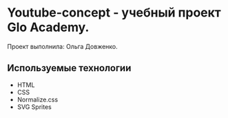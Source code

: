 # Youtube-concept - учебный проект Glo Academy.
Проект выполнила: Ольга Довженко.

## Используемые технологии

- HTML
- CSS
- Normalize.css
- SVG Sprites
